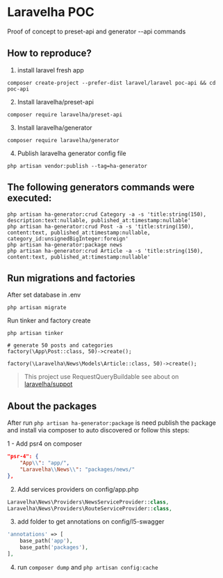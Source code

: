 # Laravelha POC
Proof of concept to preset-api and generator --api commands

## How to reproduce?
1. install laravel fresh app
```shell script
composer create-project --prefer-dist laravel/laravel poc-api && cd poc-api
```
2. Install laravelha/preset-api
```shell script
composer require laravelha/preset-api
```
3. Install laravelha/generator
```shell script
composer require laravelha/generator
```

4. Publish laravelha generator config file
```shell script
php artisan vendor:publish --tag=ha-generator
```

## The following generators commands were executed:
```shell script
php artisan ha-generator:crud Category -a -s 'title:string(150), description:text:nullable, published_at:timestamp:nullable'
php artisan ha-generator:crud Post -a -s 'title:string(150), content:text, published_at:timestamp:nullable, category_id:unsignedBigInteger:foreign'
php artisan ha-generator:package news
php artisan ha-generator:crud Article -a -s 'title:string(150), content:text, published_at:timestamp:nullable'
```

## Run migrations and factories
After set database in .env
```shell script
php artisan migrate
```
Run tinker and factory create
```shell script
php artisan tinker

# generate 50 posts and categories
factory(\App\Post::class, 50)->create();  

factory(\Laravelha\News\Models\Article::class, 50)->create();
```

> This project use RequestQueryBuildable see about on [laravelha/suppot](https://github.com/laravelha/support) 

## About the packages
After run `php artisan ha-generator:package` is need publish the package and install via composer to auto discovered or follow this steps:

1 - Add psr4 on composer 
```json
"psr-4": {
    "App\\": "app/",
    "Laravelha\\News\\": "packages/news/"
},
```


2. Add services providers on config/app.php
```php
Laravelha\News\Providers\NewsServiceProvider::class,
Laravelha\News\Providers\RouteServiceProvider::class,
```

3. add folder to get annotations on config/l5-swagger
```php
'annotations' => [
    base_path('app'),
    base_path('packages'),
],
```

4. run `composer dump` and `php artisan config:cache`
